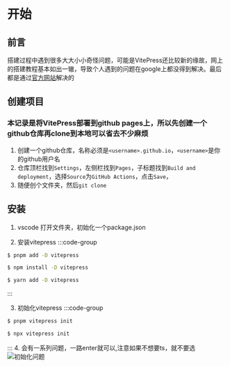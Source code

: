# 开始

## 前言

搭建过程中遇到很多大大小小奇怪问题，可能是VitePress还比较新的缘故，网上的搭建教程基本如出一辙，导致个人遇到的问题在google上都没得到解决。最后都是通过[官方网站](https://vitepress.dev/)解决的

## 创建项目

### 本记录是将VitePress部署到github pages上，所以先创建一个github仓库再clone到本地可以省去不少麻烦

1. 创建一个github仓库，名称必须是`<username>.github.io`，`<username>`是你的github用户名
2. 仓库顶栏找到`Settings`，左侧栏找到`Pages`，子标题找到`Build and deployment`，选择`Source`为`GitHub Actions`，点击`Save`，
3. 随便创个文件夹，然后`git clone`

## 安装
1. vscode 打开文件夹，初始化一个package.json
   
2. 安装vitepress
:::code-group

```sh [pnpm]
$ pnpm add -D vitepress
```

```sh [npm]
$ npm install -D vitepress
```

```sh [yarn]
$ yarn add -D vitepress
```
:::

3. 初始化vitepress
:::code-group

```sh [pnpm]
$ pnpm vitepress init
```

```sh [npm]
$ npx vitepress init
```
:::
4. 会有一系列问题，一路enter就可以,注意如果不想要ts，就不要选
![初始化问题](/vite-press-img/init-questions.jpg)

